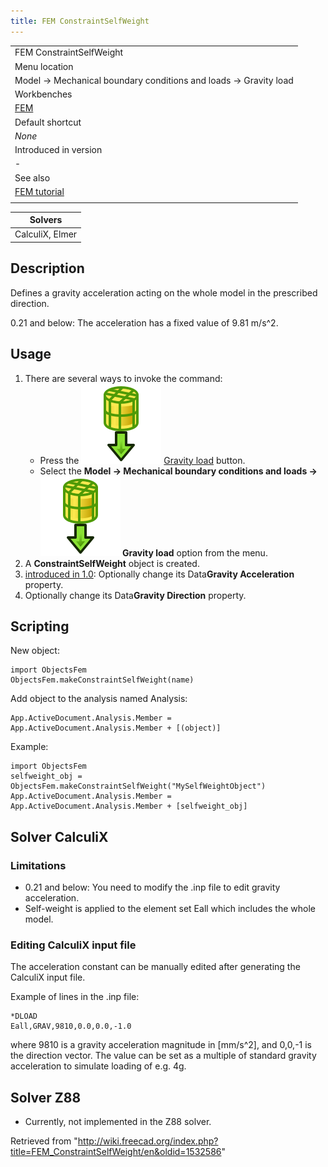 ```yaml
---
title: FEM ConstraintSelfWeight
---
```


|                                                                 |
| --------------------------------------------------------------- |
| FEM ConstraintSelfWeight                                        |
| Menu location                                                   |
| Model → Mechanical boundary conditions and loads → Gravity load |
| Workbenches                                                     |
| [FEM](/FEM_Workbench "FEM Workbench")                           |
| Default shortcut                                                |
| _None_                                                          |
| Introduced in version                                           |
| -                                                               |
| See also                                                        |
| [FEM tutorial](/FEM_tutorial "FEM tutorial")                    |
|                                                                 |

| Solvers         |
| --------------- |
| CalculiX, Elmer |

## Description

Defines a gravity acceleration acting on the whole model in the prescribed direction.

0.21 and below: The acceleration has a fixed value of 9.81 m/s^2.

## Usage

1. There are several ways to invoke the command:
   - Press the ![](/src/assets/images/FEM_ConstraintSelfWeight.svg) [Gravity load](/FEM_ConstraintSelfWeight "FEM ConstraintSelfWeight") button.
   - Select the **Model → Mechanical boundary conditions and loads → ![](/src/assets/images/FEM_ConstraintSelfWeight.svg) Gravity load** option from the menu.
2. A **ConstraintSelfWeight** object is created.
3. [introduced in 1.0](/Release_notes_1.0 "Release notes 1.0"): Optionally change its Data**Gravity Acceleration** property.
4. Optionally change its Data**Gravity Direction** property.

## Scripting

New object:

```
import ObjectsFem
ObjectsFem.makeConstraintSelfWeight(name)

```

Add object to the analysis named Analysis:

```
App.ActiveDocument.Analysis.Member = App.ActiveDocument.Analysis.Member + [(object)]

```

Example:

```
import ObjectsFem
selfweight_obj = ObjectsFem.makeConstraintSelfWeight("MySelfWeightObject")
App.ActiveDocument.Analysis.Member = App.ActiveDocument.Analysis.Member + [selfweight_obj]

```

## Solver CalculiX

### Limitations

- 0.21 and below: You need to modify the .inp file to edit gravity acceleration.
- Self-weight is applied to the element set Eall which includes the whole model.

### Editing CalculiX input file

The acceleration constant can be manually edited after generating the CalculiX input file.

Example of lines in the .inp file:

```
*DLOAD
Eall,GRAV,9810,0.0,0.0,-1.0

```

where 9810 is a gravity acceleration magnitude in [mm/s^2], and 0,0,-1 is the direction vector. The value can be set as a multiple of standard gravity acceleration to simulate loading of e.g. 4g.

## Solver Z88

- Currently, not implemented in the Z88 solver.

Retrieved from "<http://wiki.freecad.org/index.php?title=FEM_ConstraintSelfWeight/en&oldid=1532586>"
